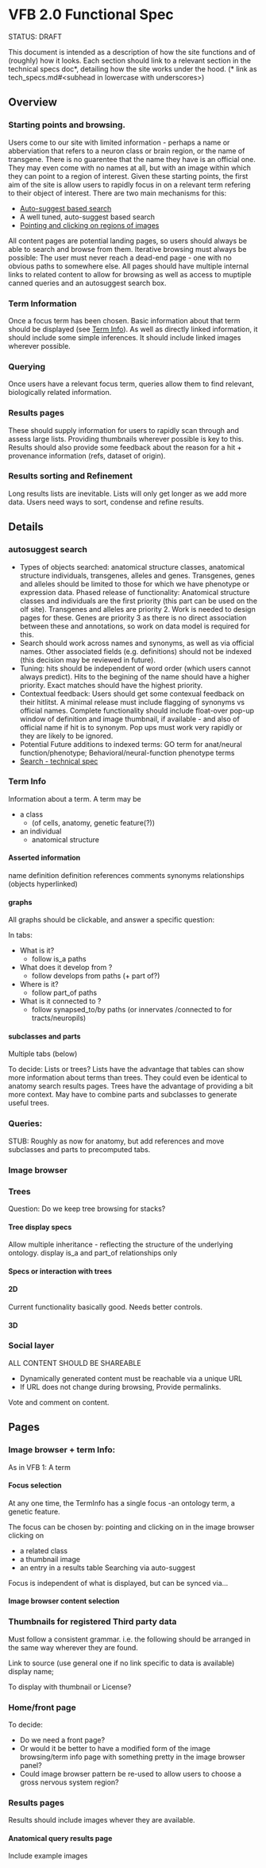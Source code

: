 # VFB 2.0 Functional Spec

STATUS: DRAFT

This document is intended as a description of how the site functions and of (roughly) how it looks. Each section should link to a relevant section in the technical specs doc\*, detailing how the site works under the hood.
(* link as tech\_specs.md#\<subhead in lowercase with underscores>)

## Overview

### Starting points and browsing.

Users come to our site with limited information - perhaps a name or abberviation that refers to a neuron class or brain region, or the name of transgene.  There is no guarentee that the name they have is an official one.  They may even come with no names at all, but with an image within which they can point to a region of interest.  Given these starting points, the first aim of the site is allow users to rapidly focus in on a relevant term refering to their object of interest.  There are two main mechanisms for this:

* [Auto-suggest based search](#autosuggest_search)
 * A well tuned, auto-suggest based search 
* [Pointing and clicking on regions of images](#)

All content pages are potential landing pages, so users should always be able to search and browse from them. Iterative browsing must always be possible: The user must never reach a dead-end page - one with no obvious paths to somewhere else. All pages should have multiple internal links to related content to allow for browsing as well as access to muptiple canned queries and an autosuggest search box.
 
### Term Information

Once a focus term has been chosen.  Basic information about that term should be displayed (see [Term Info](#term_info)).   As well as directly linked information, it should include some simple inferences.  It should include linked images wherever possible.

### Querying

Once users have a relevant focus term, queries allow them to find relevant, biologically related information.

### Results pages

These should supply information for users to rapidly scan through and assess large lists. Providing thumbnails wherever possible is key to this.  Results should also provide some feedback about the reason for a hit + provenance information (refs, dataset of origin).

### Results sorting and Refinement

Long results lists are inevitable.  Lists will only get longer as we add more data.  Users need ways to sort, condense and refine results.  

## Details

### autosuggest search

* Types of objects searched: anatomical structure classes, anatomical structure individuals, transgenes, alleles and genes.  Transgenes, genes and alleles should be limited to those for which we have phenotype or expression data.  Phased release of functionality:  Anatomical structure classes and individuals are the first priority (this part can be used on the olf site).  Transgenes and alleles are priority 2. Work is needed to design pages for these. Genes are priority 3 as there is no direct association between these and annotations, so work on data model is required for this.
* Search should work across names and synonyms, as well as via official names.  Other associated fields (e.g. definitions) should not be indexed (this decision may be reviewed in future).  
* Tuning: hits should be independent of word order (which users cannot always predict). Hits to the begining of the name should have a higher priority. Exact matches should have the highest priority.
* Contextual feedback: Users should get some contexual feedback on their hitlitst. A minimal release must include flagging of synonyms vs official names. Complete functionality should include float-over pop-up window of definition and image thumbnail, if available - and also of official name if hit is to synonym.  Pop ups must work very rapidly or they are likely to be ignored.
* Potential Future additions to indexed terms: GO term for anat/neural function/phenotype; Behavioral/neural-function phenotype terms
* [Search - technical spec](tech_specs.md#search)

### Term Info

Information about a term.  A term may be 
 - a class 
   - (of cells, anatomy, genetic feature(?))
 - an individual
   - anatomical structure

#### Asserted information

name
definition
definition references
comments
synonyms
relationships  (objects hyperlinked)

#### graphs

All graphs should be clickable, and answer a specific question:

In tabs:
   - What is it? 
     - follow is_a paths
   - What does it develop from ?
     - follow develops from paths (+ part of?)
   - Where is it? 
     - follow part_of paths   
   - What is it connected to ? 
      - follow synapsed_to/by paths (or innervates /connected to for tracts/neuropils)

#### subclasses and parts

Multiple tabs (below)

To decide: Lists or trees?
Lists have the advantage that tables can show more information about terms than trees.  They could even be identical to anatomy search results pages.
Trees have the advantage of providing a bit more context.  May have to combine parts and subclasses to generate useful trees.

### Queries:
STUB: Roughly as now for anatomy,  but add references and move subclasses and parts to precomputed tabs.

### Image browser

### Trees

Question: Do we keep tree browsing for stacks?
  
####  Tree display specs

Allow multiple inheritance - reflecting the structure of the underlying ontology.
display is\_a and part\_of relationships only


#### Specs or interaction with trees

#### 2D
Current functionality basically good.  Needs better controls.

#### 3D

### Social layer

ALL CONTENT SHOULD BE SHAREABLE 

- Dynamically generated content must be reachable via a unique URL
- If URL does not change during browsing, Provide permalinks.

Vote and comment on content.

## Pages

### Image browser + term Info:

As in VFB 1: A term 

#### Focus selection

At any one time, the TermInfo has a single focus -an ontology term,  a genetic feature.  

The focus can be chosen by:
pointing and clicking on in the image browser
clicking on 
 - a related class
 - a thumbnail image
 - an entry in a results table
Searching via auto-suggest

Focus is independent of what is displayed, but can be synced via...

#### Image browser content selection

### Thumbnails for registered Third party data

Must follow a consistent grammar.  i.e. the following should be arranged in the same way wherever they are found.

Link to source (use general one if no link specific to data is available) display name; 


To display with thumbnail or 
License?


### Home/front page

To decide:
  - Do we need a front page?  
  - Or would it be better to have a modified form of the image browsing/term info page with something pretty in the image browser panel? 
  - Could image browser pattern be re-used to allow users to choose a gross nervous system region? 

### Results pages 

Results should include images whever they are available.
 
#### Anatomical query results page

Include example images
